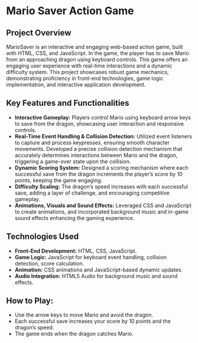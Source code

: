 # Mario Saver Action Game

## Project Overview
MarioSaver is an interactive and engaging web-based action game, built with HTML, CSS, and JavaScript. In the game, the player has to save Mario from an approaching dragon using keyboard controls. This game offers an engaging user experience with real-time interactions and a dynamic difficulty system.
This project showcases robust game mechanics, demonstrating proficiency in front-end technologies, game logic implementation, and interactive application development.

## Key Features and Functionalities
- **Interactive Gameplay:** Players control Mario using keyboard arrow keys to save from the dragon, showcasing user interaction and responsive controls.
- **Real-Time Event Handling & Collision Detection:** Utilized event listeners to capture and process keypresses, ensuring smooth character movements. Developed a precise collision detection mechanism that accurately determines interactions between Mario and the dragon, triggering a game-over state upon the collision.
- **Dynamic Scoring System:** Designed a scoring mechanism where each successful save from the dragon increments the player’s score by 10 points, keeping the game engaging.
- **Difficulty Scaling:** The dragon’s speed increases with each successful save, adding a layer of challenge, and encouraging competitive gameplay.
- **Animations, Visuals and Sound Effects:** Leveraged CSS and JavaScript to create animations, and incorporated background music and in-game sound effects enhancing the gaming experience.

## Technologies Used
- **Front-End Development:** HTML, CSS, JavaScript.
- **Game Logic:** JavaScript for keyboard event handling, collision detection, score calculation.
- **Animation:** CSS animations and JavaScript-based dynamic updates.
- **Audio Integration:** HTML5 Audio for background music and sound effects.

## How to Play:
- Use the arrow keys to move Mario and avoid the dragon.<br>
- Each successful save increases your score by 10 points and the dragon’s speed.<br>
- The game ends when the dragon catches Mario.<br>
